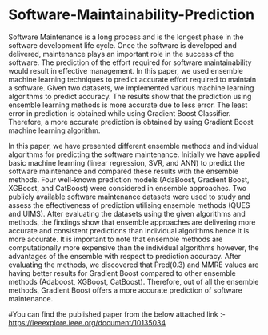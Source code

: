 # Software-Maintainability-Prediction
Software Maintenance is a long process and is the longest phase in the software development life cycle. Once the software is developed and delivered, maintenance plays an important role in the success of the software. The prediction of the effort required for software maintainability would result in effective management. In this paper, we used ensemble machine learning techniques to predict accurate effort required to maintain a software. Given two datasets, we implemented various machine learning algorithms to predict accuracy. The results show that the prediction using ensemble learning methods is more accurate due to less error. The least error in prediction is obtained while using Gradient Boost Classifier. Therefore, a more accurate prediction is obtained by using Gradient Boost machine learning algorithm.

In this paper, we have presented different ensemble methods and individual algorithms for predicting the software maintenance. Initially we have applied basic machine learning (linear regression, SVR, and ANN) to predict the software maintenance and compared these results with the ensemble methods. Four well-known prediction models (AdaBoost, Gradient Boost, XGBoost, and CatBoost) were considered in ensemble approaches. Two publicly available software maintenance datasets were used to study and assess the effectiveness of prediction utilising ensemble methods (QUES and UIMS). After evaluating the datasets using the given algorithms and methods, the findings show that ensemble approaches are delivering more accurate and consistent predictions than individual algorithms hence it is more accurate. It is important to note that ensemble methods are computationally more expensive than the individual algorithms however, the advantages of the ensemble with respect to prediction accuracy. After evaluating the methods, we discovered that Pred(0.3) and MMRE values are having better results for Gradient Boost compared to other ensemble methods (Adaboost, XGBoost, CatBoost). Therefore, out of all the ensemble methods, Gradient Boost offers a more accurate prediction of software maintenance. 

#You can find the published paper from the below attached link :-
https://ieeexplore.ieee.org/document/10135034
